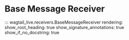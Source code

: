 # Base Message Receiver

::: wagtail_live.receivers.BaseMessageReceiver
    rendering:
      show_root_heading: true
      show_signature_annotations: true
      show_if_no_docstring: true
